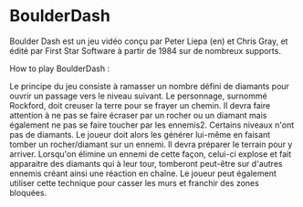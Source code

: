 # BoulderDash
Boulder Dash est un jeu vidéo conçu par Peter Liepa (en) et Chris Gray, et édité par First Star Software à partir de 1984 sur de nombreux supports.

How to play BoulderDash :

Le principe du jeu consiste à ramasser un nombre défini de diamants pour ouvrir un passage vers le niveau suivant. Le personnage, surnommé Rockford, doit creuser la terre pour se frayer un chemin. Il devra faire attention à ne pas se faire écraser par un rocher ou un diamant mais également ne pas se faire toucher par les ennemis2.
Certains niveaux n'ont pas de diamants. Le joueur doit alors les générer lui-même en faisant tomber un rocher/diamant sur un ennemi. Il devra préparer le terrain pour y arriver. Lorsqu'on élimine un ennemi de cette façon, celui-ci explose et fait apparaitre des diamants qui à leur tour, tomberont peut-être sur d'autres ennemis créant ainsi une réaction en chaîne. Le joueur peut également utiliser cette technique pour casser les murs et franchir des zones bloquées.
